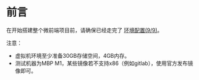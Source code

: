 # 前言
在开始搭建整个微前端项目前，请确保已经走完了 [环境配置(9/9)](../%E7%8E%AF%E5%A2%83%E9%85%8D%E7%BD%AE/1.%E7%AE%80%E4%BB%8B.md)。

注意：
- 虚拟机环境至少准备30GB存储空间，4GB内存。
- 测试机器为MBP M1，某些镜像若不支持x86（例如gitlab），使用官方发布镜像即可。
